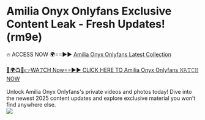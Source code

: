 # Amilia Onyx Onlyfans Exclusive Content Leak - Fresh Updates! (rm9e)

🔥 ACCESS NOW 🌍==►► <a href="https://tinyurl.com/kvy9nzfs" rel="nofollow">Amilia Onyx Onlyfans Latest Collection</a>
<br><br>
[🔴🌍📺📱👉WA𝚃CH Now==►► CLICK HERE TO Amilia Onyx Onlyfans 𝚆𝙰𝚃𝙲𝙷 NOW](https://tinyurl.com/kvy9nzfs)
<br><br>
Unlock Amilia Onyx Onlyfans's private videos and photos today! Dive into the newest 2025 content updates and explore exclusive material you won’t find anywhere else.
<br>
<a href="https://tinyurl.com/kvy9nzfs" rel="nofollow" data-target="animated-image.originalLink"><img src="https://camo.githubusercontent.com/8a4f000d20f83aca3bf7ec5f350d767afa0574a8a352519fd8cfa583a6f93a33/68747470733a2f2f692e696d6775722e636f6d2f644a486b345a712e676966" data-canonical-src="https://i.imgur.com/dJHk4Zq.gif" style="max-width: 100%; display: inline-block;" data-target="animated-image.originalImage"></a>
<br>
